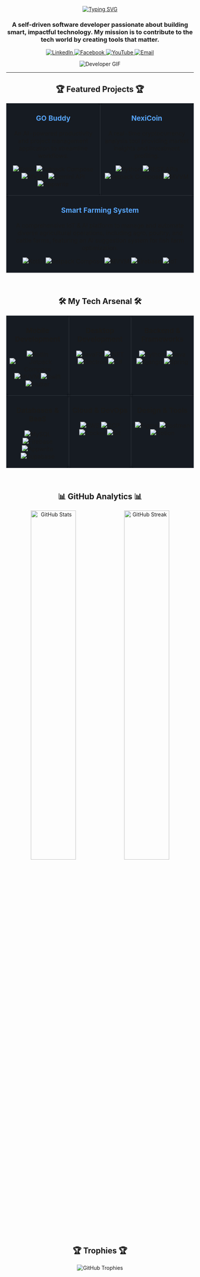 <div align="center">

  <!-- DYNAMIC TYPING SVG -->
  <a href="https://git.io/typing-svg"><img src="https://readme-typing-svg.herokuapp.com?font=Inter&size=28&pause=1000&color=58A6FF&center=true&vCenter=true&width=435&lines=Hey+there%2C+I'm+Mursalin+👋;Software+Developer;Mobile+%7C+Web+%7C+Desktop;AI+%26+IoT+Enthusiast;Lifelong+Learner" alt="Typing SVG" /></a>

  <h3 align="center">A self-driven software developer passionate about building smart, impactful technology. My mission is to contribute to the tech world by creating tools that matter.</h3>
</div>

<p align="center">
    <a href="https://linkedin.com/in/mursalin7842" target="_blank">
        <img src="https://img.shields.io/badge/LinkedIn-0077B5?style=for-the-badge&logo=linkedin&logoColor=white" alt="LinkedIn"/>
    </a>
    <a href="https://www.facebook.com/md.mursalinahmmed.3" target="_blank">
        <img src="https://img.shields.io/badge/Facebook-1877F2?style=for-the-badge&logo=facebook&logoColor=white" alt="Facebook"/>
    </a>
    <a href="https://youtube.com/@mrfrog1778" target="_blank">
        <img src="https://img.shields.io/badge/YouTube-FF0000?style=for-the-badge&logo=youtube&logoColor=white" alt="YouTube"/>
    </a>
    <a href="mailto:mursalin7842@gmail.com">
        <img src="https://img.shields.io/badge/Email-D14836?style=for-the-badge&logo=gmail&logoColor=white" alt="Email"/>
    </a>
</p>

<div align="center">
  <img src="https://user-images.githubusercontent.com/74038190/218265814-3084a4ba-809c-4135-afc0-8685d0f634b3.gif" alt="Developer GIF"/>
</div>

---

<!-- PROJECTS SECTION -->
<div align="center">
  <h2 align="center">🏆 Featured Projects 🏆</h2>
</div>

<table width="100%" border="0" cellpadding="10" bgcolor="#0d1117">
  <tr valign="top">
    <!-- Project 1 -->
    <td width="50%" style="border: 1px solid #30363d; border-radius: 8px; background-color: #161b22;">
      <div align="center">
        <h3><a href="#" style="color: #58a6ff; text-decoration: none;">GO Buddy</a></h3>
        <p>An AI-powered productivity and project management application to streamline workflows.</p>
        <p>
          <img src="https://img.shields.io/badge/Kotlin-7F52FF?style=flat-square&logo=kotlin&logoColor=white" alt="Kotlin"/>
          <img src="https://img.shields.io/badge/Jetpack_Compose-4285F4?style=flat-square&logo=jetpackcompose&logoColor=white" alt="Jetpack Compose"/>
          <img src="https://img.shields.io/badge/MVVM-000000?style=flat-square&logo=android&logoColor=white" alt="MVVM"/>
          <img src="https://img.shields.io/badge/Gemini_API-4285F4?style=flat-square&logo=google&logoColor=white" alt="Gemini API"/>
          <img src="https://img.shields.io/badge/Appwrite-FD366E?style=flat-square&logo=appwrite&logoColor=white" alt="Appwrite"/>
        </p>
      </div>
    </td>
    <!-- Project 2 -->
    <td width="50%" style="border: 1px solid #30363d; border-radius: 8px; background-color: #161b22;">
      <div align="center">
        <h3><a href="#" style="color: #58a6ff; text-decoration: none;">NexiCoin</a></h3>
        <p>A real-time cryptocurrency analysis tool providing market insights and investment profiling.</p>
        <p>
          <img src="https://img.shields.io/badge/Python-3776AB?style=flat-square&logo=python&logoColor=white" alt="Python"/>
          <img src="https://img.shields.io/badge/REST_APIs-000000?style=flat-square&logo=icloud&logoColor=white" alt="REST APIs"/>
          <img src="https://img.shields.io/badge/Jetpack_Compose-4285F4?style=flat-square&logo=jetpackcompose&logoColor=white" alt="Jetpack Compose"/>
          <img src="https://img.shields.io/badge/MVVM-000000?style=flat-square&logo=android&logoColor=white" alt="MVVM"/>
        </p>
      </div>
    </td>
  </tr>
  <tr valign="top">
    <!-- Project 3 -->
    <td colspan="2" style="border: 1px solid #30363d; border-radius: 8px; background-color: #161b22;">
      <div align="center">
        <h3><a href="#" style="color: #58a6ff; text-decoration: none;">Smart Farming System</a></h3>
        <p>A comprehensive IoT & AI platform to manage and automate diverse agricultural operations, including agro, poultry, and cattle farms, featuring an AI suggestion system for fish farm optimization.</p>
        <p>
          <img src="https://img.shields.io/badge/Kotlin-7F52FF?style=flat-square&logo=kotlin&logoColor=white" alt="Kotlin"/>
          <img src="https://img.shields.io/badge/Jetpack_Compose-4285F4?style=flat-square&logo=jetpackcompose&logoColor=white" alt="Jetpack Compose"/>
          <img src="https://img.shields.io/badge/MVVM-000000?style=flat-square&logo=android&logoColor=white" alt="MVVM"/>
          <img src="https://img.shields.io/badge/Firebase-FFCA28?style=flat-square&logo=firebase&logoColor=black" alt="Firebase"/>
          <img src="https://img.shields.io/badge/IoT-557891?style=flat-square&logo=google-cloud&logoColor=white" alt="IoT"/>
        </p>
      </div>
    </td>
  </tr>
</table>

<br>

<!-- TECH STACK SECTION -->
<div align="center">
  <h2 align="center">🛠️ My Tech Arsenal 🛠️</h2>
</div>

<table width="100%" border="0" cellpadding="10" bgcolor="#0d1117">
  <tr valign="top">
    <td width="33%" style="border: 1px solid #30363d; border-radius: 8px; background-color: #161b22;">
      <div align="center">
        <h3>Mobile Development</h3>
        <p>
          <img src="https://img.shields.io/badge/Kotlin-7F52FF?style=flat-square&logo=kotlin&logoColor=white" alt="Kotlin"/>
          <img src="https://img.shields.io/badge/Jetpack_Compose-4285F4?style=flat-square&logo=jetpackcompose&logoColor=white" alt="Jetpack Compose"/>
          <img src="https://img.shields.io/badge/MVVM-000000?style=flat-square&logo=android&logoColor=white" alt="MVVM"/>
          <img src="https://img.shields.io/badge/Swift-F05138?style=flat-square&logo=swift&logoColor=white" alt="Swift"/>
          <img src="https://img.shields.io/badge/Flutter-02569B?style=flat-square&logo=flutter&logoColor=white" alt="Flutter"/>
        </p>
      </div>
    </td>
    <td width="33%" style="border: 1px solid #30363d; border-radius: 8px; background-color: #161b22;">
      <div align="center">
        <h3>Desktop Development</h3>
        <p>
          <img src="https://img.shields.io/badge/JavaFX-ED8B00?style=flat-square&logo=openjfx&logoColor=white" alt="JavaFX"/>
          <img src="https://img.shields.io/badge/.NET-512BD4?style=flat-square&logo=dotnet&logoColor=white" alt=".NET"/>
          <img src="https://img.shields.io/badge/Electron-47848F?style=flat-square&logo=electron&logoColor=white" alt="Electron"/>
          <img src="https://img.shields.io/badge/C%23-239120?style=flat-square&logo=c-sharp&logoColor=white" alt="C#"/>
        </p>
      </div>
    </td>
    <td width="33%" style="border: 1px solid #30363d; border-radius: 8px; background-color: #161b22;">
      <div align="center">
        <h3>Backend & Frameworks</h3>
        <p>
          <img src="https://img.shields.io/badge/Python-3776AB?style=flat-square&logo=python&logoColor=white" alt="Python"/>
          <img src="https://img.shields.io/badge/Java-ED8B00?style=flat-square&logo=openjdk&logoColor=white" alt="Java"/>
          <img src="https://img.shields.io/badge/Django-092E20?style=flat-square&logo=django&logoColor=white" alt="Django"/>
          <img src="https://img.shields.io/badge/Spring-6DB33F?style=flat-square&logo=spring&logoColor=white" alt="Spring"/>
        </p>
      </div>
    </td>
  </tr>
  <tr valign="top">
    <td width="33%" style="border: 1px solid #30363d; border-radius: 8px; background-color: #161b22;">
      <div align="center">
        <h3>Databases & BaaS</h3>
        <p>
          <img src="https://img.shields.io/badge/MySQL-4479A1?style=flat-square&logo=mysql&logoColor=white" alt="MySQL"/>
          <img src="https://img.shields.io/badge/Firebase-FFCA28?style=flat-square&logo=firebase&logoColor=black" alt="Firebase"/>
          <img src="https://img.shields.io/badge/Appwrite-FD366E?style=flat-square&logo=appwrite&logoColor=white" alt="Appwrite"/>
          <img src="https://img.shields.io/badge/Supabase-3ECF8E?style=flat-square&logo=supabase&logoColor=white" alt="Supabase"/>
        </p>
      </div>
    </td>
    <td width="33%" style="border: 1px solid #30363d; border-radius: 8px; background-color: #161b22;">
      <div align="center">
        <h3>Cloud & DevOps</h3>
        <p>
          <img src="https://img.shields.io/badge/AWS-232F3E?style=flat-square&logo=amazon-aws&logoColor=white" alt="AWS"/>
          <img src="https://img.shields.io/badge/Google_Cloud-4285F4?style=flat-square&logo=google-cloud&logoColor=white" alt="GCP"/>
          <img src="https://img.shields.io/badge/Docker-2496ED?style=flat-square&logo=docker&logoColor=white" alt="Docker"/>
          <img src="https://img.shields.io/badge/Git-F05032?style=flat-square&logo=git&logoColor=white" alt="Git"/>
        </p>
      </div>
    </td>
    <td width="33%" style="border: 1px solid #30363d; border-radius: 8px; background-color: #161b22;">
      <div align="center">
        <h3>Design & Tools</h3>
        <p>
          <img src="https://img.shields.io/badge/Figma-F24E1E?style=flat-square&logo=figma&logoColor=white" alt="Figma"/>
          <img src="https://img.shields.io/badge/Postman-FF6C37?style=flat-square&logo=postman&logoColor=white" alt="Postman"/>
          <img src="https://img.shields.io/badge/Notion-000000?style=flat-square&logo=notion&logoColor=white" alt="Notion"/>
        </p>
      </div>
    </td>
  </tr>
</table>

<br>

<!-- GITHUB STATS SECTION -->
<div align="center">
  <h2 align="center">📊 GitHub Analytics 📊</h2>
  <p align="center">
    <img src="https://github-readme-stats.vercel.app/api?username=Mursalin7842&theme=github_dark&hide_border=true&include_all_commits=true&count_private=true&show_icons=true&icon_color=58a6ff" alt="GitHub Stats" width="49%"/>
    <img src="https://nirzak-streak-stats.vercel.app/?user=Mursalin7842&theme=github_dark&hide_border=true" alt="GitHub Streak" width="49%"/>
  </p>
</div>

<br>

<!-- TROPHIES SECTION -->
<div align="center">
  <h2 align="center">🏆 Trophies 🏆</h2>
  <p align="center">
    <img src="https://github-profile-trophy.vercel.app/?username=Mursalin7842&theme=gruvbox&no-frame=true&no-bg=true&margin-w=15&margin-h=15" alt="GitHub Trophies"/>
  </p>
</div>

</markdown>
